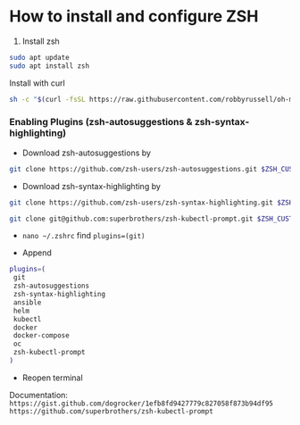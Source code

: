 # How to install and configure ZSH
1. Install zsh
```bash
sudo apt update
sudo apt install zsh
```

Install with curl
```bash
sh -c "$(curl -fsSL https://raw.githubusercontent.com/robbyrussell/oh-my-zsh/master/tools/install.sh)"
```
 ### Enabling Plugins (zsh-autosuggestions & zsh-syntax-highlighting)

 - Download zsh-autosuggestions by
 
 ```bash
 git clone https://github.com/zsh-users/zsh-autosuggestions.git $ZSH_CUSTOM/plugins/zsh-autosuggestions
 ```
 
 - Download zsh-syntax-highlighting by
 
 ```bash
 git clone https://github.com/zsh-users/zsh-syntax-highlighting.git $ZSH_CUSTOM/plugins/zsh-syntax-highlighting
 ```
 ```bash
 git clone git@github.com:superbrothers/zsh-kubectl-prompt.git $ZSH_CUSTOM/plugins/zsh-kubectl-prompt
 ```

  - `nano ~/.zshrc` find `plugins=(git)`
 
 - Append 
 ```bash
plugins=(
  git
  zsh-autosuggestions
  zsh-syntax-highlighting
  ansible
  helm
  kubectl
  docker
  docker-compose
  oc
  zsh-kubectl-prompt
)
 ```
  
 - Reopen terminal

 Documentation:
 `https://gist.github.com/dogrocker/1efb8fd9427779c827058f873b94df95`
 `https://github.com/superbrothers/zsh-kubectl-prompt`
